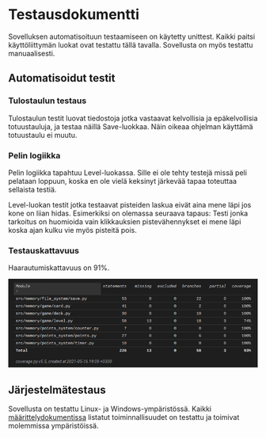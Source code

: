 # Testausdokumentti

Sovelluksen automatisoituun testaamiseen on käytetty unittest. Kaikki paitsi käyttöliittymän luokat ovat testattu tällä tavalla. Sovellusta on myös testattu manuaalisesti. 

## Automatisoidut testit

### Tulostaulun testaus

Tulostaulun testit luovat tiedostoja jotka vastaavat kelvollisia ja epäkelvollisia totuustauluja, ja testaa näillä Save-luokkaa. Näin oikeaa ohjelman käyttämä totuustaulu ei muutu.

### Pelin logiikka

Pelin logiikka tapahtuu Level-luokassa. Sille ei ole tehty testejä missä peli pelataan loppuun, koska en ole vielä keksinyt järkevää tapaa toteuttaa sellaista testiä.

Level-luokan testit jotka testaavat pisteiden laskua eivät aina mene läpi jos kone on liian hidas. Esimerkiksi on olemassa seuraava tapaus: Testi jonka tarkoitus on huomioida vain klikkauksien pistevähennykset ei mene läpi koska ajan kulku vie myös pisteitä pois.


### Testauskattavuus

Haarautumiskattavuus on 91%.

![covreport](./kuvat/covrep.png)

## Järjestelmätestaus

Sovellusta on testattu Linux- ja Windows-ympäristössä. Kaikki [määrittelydokumentissa](https://github.com/000hcl/ot-harjoitustyo/blob/master/dokumentaatio/vaatimusmaarittely.md) listatut toiminnallisuudet on testattu ja toimivat molemmissa ympäristöissä.
